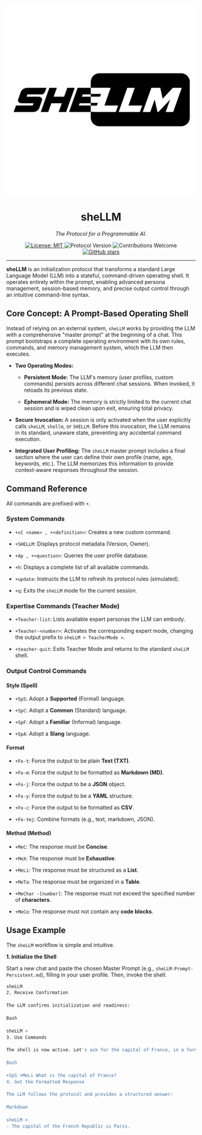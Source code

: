 <!-- Logo -->
<p align="center">
<img src="./assets/sheLLM.png" alt="sheLL-M Logo" width="700"/>
</p>

<h1 align="center">sheLLM</h1>
<p align="center"><i>The Protocol for a Programmable AI.</i></p>

<p align="center">
<!-- License Badge -->
<a href="https://github.com/Noenr/sheLLM/blob/main/LICENSE">
<img src="https://img.shields.io/badge/License-MIT-blue.svg" alt="License: MIT">
</a>
<!-- Protocol Version Badge -->
<img src="https://img.shields.io/badge/Protocol-v8.3-informational.svg" alt="Protocol Version">
<!-- Contributions Welcome Badge -->
<img src="https://img.shields.io/badge/Contributions-Welcome-brightgreen.svg" alt="Contributions Welcome">
<!-- GitHub Stars Badge -->
<a href="https://github.com/Noenr/sheLLM/stargazers">
<img src="https://img.shields.io/github/stars/Noenr/sheLLM?style=social" alt="GitHub stars">
</a>
</p>

---

**sheLLM** is an initialization protocol that transforms a standard Large Language Model (LLM) into a stateful, command-driven operating shell. It operates entirely within the prompt, enabling advanced persona management, session-based memory, and precise output control through an intuitive command-line syntax.

## Core Concept: A Prompt-Based Operating Shell

Instead of relying on an external system, `sheLLM` works by providing the LLM with a comprehensive "master prompt" at the beginning of a chat. This prompt bootstraps a complete operating environment with its own rules, commands, and memory management system, which the LLM then executes.

* **Two Operating Modes:**

  * **Persistent Mode:** The LLM's memory (user profiles, custom commands) persists across different chat sessions. When invoked, it reloads its previous state.

  * **Ephemeral Mode:** The memory is strictly limited to the current chat session and is wiped clean upon exit, ensuring total privacy.

* **Secure Invocation:** A session is only activated when the user explicitly calls `sheLLM`, `shellm`, or `SHELLM`. Before this invocation, the LLM remains in its standard, unaware state, preventing any accidental command execution.

* **Integrated User Profiling:** The `sheLLM` master prompt includes a final section where the user can define their own profile (name, age, keywords, etc.). The LLM memorizes this information to provide context-aware responses throughout the session.

## Command Reference

All commands are prefixed with `+`.

### System Commands

* `+cC <name> , +<definition>`: Creates a new custom command.

* `+SHELLM`: Displays protocol metadata (Version, Owner).

* `+Ap , +<question>`: Queries the user profile database.

* `+h`: Displays a complete list of all available commands.

* `+update`: Instructs the LLM to refresh its protocol rules (simulated).

* `+q`: Exits the `sheLLM` mode for the current session.

### Expertise Commands (Teacher Mode)

* `+Teacher-list`: Lists available expert personas the LLM can embody.

* `+Teacher-<number>`: Activates the corresponding expert mode, changing the output prefix to `sheLLM > TeacherMode >`.

* `+teacher-quit`: Exits Teacher Mode and returns to the standard `sheLLM` shell.

### Output Control Commands

#### Style (Spell)

* `+SpS`: Adopt a **Supported** (Formal) language.

* `+SpC`: Adopt a **Common** (Standard) language.

* `+SpF`: Adopt a **Familiar** (Informal) language.

* `+SpA`: Adopt a **Slang** language.

#### Format

* `+Fo-t`: Force the output to be plain **Text (TXT)**.

* `+Fo-m`: Force the output to be formatted as **Markdown (MD)**.

* `+Fo-j`: Force the output to be a **JSON** object.

* `+Fo-y`: Force the output to be a **YAML** structure.

* `+Fo-c`: Force the output to be formatted as **CSV**.

* `+Fo-tmj`: Combine formats (e.g., text, markdown, JSON).

#### Method (Method)

* `+MeC`: The response must be **Concise**.

* `+MeX`: The response must be **Exhaustive**.

* `+MeLi`: The response must be structured as a **List**.

* `+MeTa`: The response must be organized in a **Table**.

* `+MeChar -[number]`: The response must not exceed the specified number of **characters**.

* `+MeCo`: The response must not contain any **code blocks**.

## Usage Example

The `sheLLM` workflow is simple and intuitive.

**1. Initialize the Shell**

Start a new chat and paste the chosen Master Prompt (e.g., `sheLLM-Prompt-Persistent.md`), filling in your user profile. Then, invoke the shell:

```bash
sheLLM
2. Receive Confirmation

The LLM confirms initialization and readiness:

Bash

sheLLM >
3. Use Commands

The shell is now active. Let's ask for the capital of France, in a formal tone and as a list:

Bash

+SpS +MeLi What is the capital of France?
4. Get the Formatted Response

The LLM follows the protocol and provides a structured answer:

Markdown

sheLLM > 
- The capital of the French Republic is Paris.
